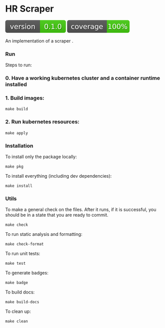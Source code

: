 # HR Scraper
![version](badges/version.svg)
![coverage](badges/coverage.svg)

An implementation of a scraper .

### Run
Steps to run:
### 0. Have a working kubernetes cluster and a container runtime installed
### 1. Build images:
```
make build
```
### 2. Run kubernetes resources:
```
make apply
```

### Installation

To install only the package locally:
```
make pkg
```

To install everything (including dev dependencies):
```
make install
```

### Utils
To make a general check on the files. After it runs, if it is successful, you should be in a state that you are ready to commit.
```
make check
```

To run static analysis and formatting:
```
make check-format
```

To run unit tests:
```
make test
```

To generate badges:
```
make badge
```

To build docs:
```
make build-docs
```

To clean up:
```
make clean
```
